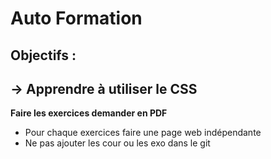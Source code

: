 # Auto Formation 

## Objectifs : 
## -> Apprendre à utiliser le CSS

**Faire les exercices demander en PDF**

- Pour chaque exercices faire une page web indépendante
- Ne pas ajouter les cour ou les exo dans le git 